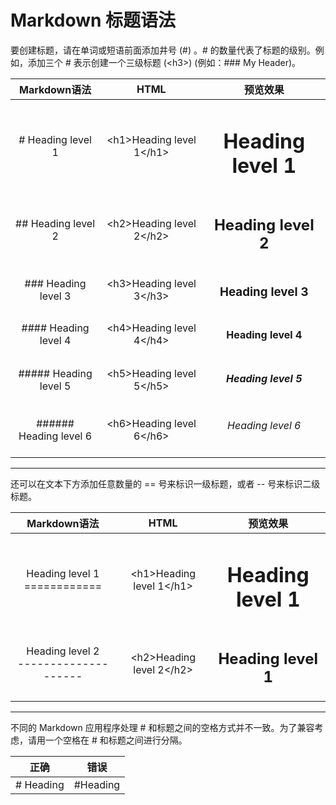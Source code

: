# Markdown 标题语法

要创建标题，请在单词或短语前面添加井号 (#) 。# 的数量代表了标题的级别。例如，添加三个 # 表示创建一个三级标题 (&lt;h3>) (例如：### My Header)。

| Markdown语法 | HTML | 预览效果 |
| :---: | :---: | :---: |
| # Heading level 1 | &lt;h1>Heading level 1&lt;/h1> | <h1> Heading level 1 |
| ## Heading level 2 | &lt;h2>Heading level 2&lt;/h2> | <h2> Heading level 2 |
| ### Heading level 3 | &lt;h3>Heading level 3&lt;/h3> | <h3> Heading level 3 |
| #### Heading level 4 | &lt;h4>Heading level 4&lt;/h4> | <h4> Heading level 4 |
| ##### Heading level 5 | &lt;h5>Heading level 5&lt;/h5> | <h5> Heading level 5 |
| ###### Heading level 6 | &lt;h6>Heading level 6&lt;/h6> | <h6> Heading level 6 |

---
还可以在文本下方添加任意数量的 == 号来标识一级标题，或者 -- 号来标识二级标题。

| Markdown语法 | HTML | 预览效果 |
| :---: | :---: | :---: |
| Heading level 1 <br> ============ | &lt;h1>Heading level 1&lt;/h1> | <h1> Heading level 1 |
| Heading level 2 <br> -------------------- | &lt;h2>Heading level 2&lt;/h2> | <h2> Heading level 1 |

---

不同的 Markdown 应用程序处理 # 和标题之间的空格方式并不一致。为了兼容考虑，请用一个空格在 # 和标题之间进行分隔。

| 正确 | 错误 |
| :---: | :---: |
| # Heading | #Heading |